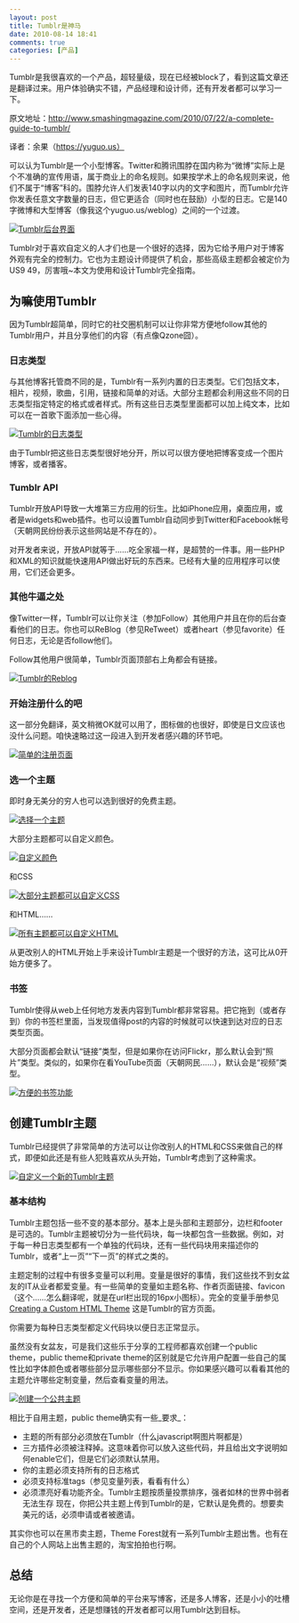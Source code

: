 ```yaml
---
layout: post
title: Tumblr是神马
date: 2010-08-14 18:41
comments: true
categories: [产品]
---
```


Tumblr是我很喜欢的一个产品，超轻量级，现在已经被block了，看到这篇文章还是翻译过来。用户体验确实不错，产品经理和设计师，还有开发者都可以学习一下。

原文地址：http://www.smashingmagazine.com/2010/07/22/a-complete-guide-to-tumblr/

译者：余果（https://yuguo.us）

可以认为Tumblr是一个小型博客。Twitter和腾讯围脖在国内称为“微博”实际上是个不准确的宣传用语，属于商业上的命名规则。如果按学术上的命名规则来说，他们不属于“博客”科的。围脖允许人们发表140字以内的文字和图片，而Tumblr允许你发表任意文字数量的日志，但它更适合（同时也在鼓励）小型的日志。它是140字微博和大型博客（像我这个yuguo.us/weblog）之间的一个过渡。

[![Tumblr后台界面](http://yuguo.us/files/2010/08/photopost.jpg "Tumblr后台界面")](http://yuguo.us/files/2010/08/photopost.jpg)

Tumblr对于喜欢自定义的人才们也是一个很好的选择，因为它给予用户对于博客外观有完全的控制力。它也为主题设计师提供了机会，那些高级主题都会被定价为US$9~$49，厉害哦~本文为使用和设计Tumblr完全指南。

## 为嘛使用Tumblr

因为Tumblr超简单，同时它的社交圈机制可以让你非常方便地follow其他的Tumblr用户，并且分享他们的内容（有点像Qzone囧）。

### 日志类型

与其他博客托管商不同的是，Tumblr有一系列内置的日志类型。它们包括文本，相片，视频，歌曲，引用，链接和简单的对话。大部分主题都会利用这些不同的日志类型指定特定的格式或者样式。所有这些日志类型里面都可以加上纯文本，比如可以在一首歌下面添加一些心得。

[![Tumblr的日志类型](http://yuguo.us/files/2010/08/posttypes.jpg "posttypes")](http://yuguo.us/files/2010/08/posttypes.jpg)

由于Tumblr把这些日志类型很好地分开，所以可以很方便地把博客变成一个图片博客，或者播客。

### Tumblr API

Tumblr开放API导致一大堆第三方应用的衍生。比如iPhone应用，桌面应用，或者是widgets和web插件。也可以设置Tumblr自动同步到Twitter和Facebook帐号（天朝网民纷纷表示这些网站是不存在的）。

对开发者来说，开放API就等于……吃全家福一样，是超赞的一件事。用一些PHP和XML的知识就能快速用API做出好玩的东西来。已经有大量的应用程序可以使用，它们还会更多。

### 其他牛逼之处

像Twitter一样，Tumblr可以让你关注（参加Follow）其他用户并且在你的后台查看他们的日志。你也可以ReBlog（参见ReTweet）或者heart（参见favorite）任何日志，无论是否follow他们。

Follow其他用户很简单，Tumblr页面顶部右上角都会有链接。

[![Tumblr的Reblog](http://yuguo.us/files/2010/08/reblogdashboard.jpg "reblogdashboard")](http://yuguo.us/files/2010/08/reblogdashboard.jpg)

### 开始注册什么的吧

这一部分免翻译，英文稍微OK就可以用了，图标做的也很好，即使是日文应该也没什么问题。咱快速略过这一段进入到开发者感兴趣的环节吧。

[![简单的注册页面](http://yuguo.us/files/2010/08/signup.jpg "signup")](http://yuguo.us/files/2010/08/signup.jpg)

### 选一个主题

即时身无美分的穷人也可以选到很好的免费主题。

[![选择一个主题](http://yuguo.us/files/2010/08/tumblrthemes.jpg "tumblrthemes")](http://yuguo.us/files/2010/08/tumblrthemes.jpg)

大部分主题都可以自定义颜色。

[![自定义颜色](http://yuguo.us/files/2010/08/appearanceoptions.jpg "appearanceoptions")](http://yuguo.us/files/2010/08/appearanceoptions.jpg)

和CSS

[![大部分主题都可以自定义CSS](http://yuguo.us/files/2010/08/customcss.jpg "customcss")](http://yuguo.us/files/2010/08/customcss.jpg)

和HTML……

[![所有主题都可以自定义HTML](http://yuguo.us/files/2010/08/customhtml.jpg "customhtml")](http://yuguo.us/files/2010/08/customhtml.jpg)

从更改别人的HTML开始上手来设计Tumblr主题是一个很好的方法，这可比从0开始方便多了。

### 书签

Tumblr使得从web上任何地方发表内容到Tumblr都非常容易。把它拖到（或者存到）你的书签栏里面，当发现值得post的内容的时候就可以快速到达对应的日志类型页面。

大部分页面都会默认“链接”类型，但是如果你在访问Flickr，那么默认会到“照片”类型。类似的，如果你在看YouTube页面（天朝网民……），默认会是“视频”类型。

[![方便的书签功能](http://yuguo.us/files/2010/08/bookmarklet.jpg "bookmarklet")](http://yuguo.us/files/2010/08/bookmarklet.jpg)

## 创建Tumblr主题

Tumblr已经提供了非常简单的方法可以让你改别人的HTML和CSS来做自己的样式，即便如此还是有些人犯贱喜欢从头开始，Tumblr考虑到了这种需求。

[![自定义一个新的Tumblr主题](http://yuguo.us/files/2010/08/customtheme.jpg "customtheme")](http://yuguo.us/files/2010/08/customtheme.jpg)

### 基本结构

Tumblr主题包括一些不变的基本部分。基本上是头部和主题部分，边栏和footer是可选的。Tumblr主题被切分为一些代码块，每一块都包含一些数据。例如，对于每一种日志类型都有一个单独的代码块，还有一些代码块用来描述你的Tumblr，或者“上一页”“下一页”的样式之类的。

主题定制的过程中有很多变量可以利用。变量是很好的事情，我们这些找不到女盆友的IT从业者都爱变量。有一些简单的变量如主题名称、作者页面链接、favicon（这个……怎么翻译呢，就是在url栏出现的16px小图标）。完全的变量手册参见[Creating a Custom HTML Theme](http://www.tumblr.com/docs/en/custom_themes) 这是Tumblr的官方页面。

你需要为每种日志类型都定义代码块以便日志正常显示。

虽然没有女盆友，可是我们这些乐于分享的工程师都喜欢创建一个public theme，public theme和private theme的区别就是它允许用户配置一些自己的属性比如字体颜色或者哪些部分显示哪些部分不显示。你如果感兴趣可以看看其他的主题允许哪些定制变量，然后查看变量的用法。

[![创建一个公共主题](http://yuguo.us/files/2010/08/submittheme.jpg "submittheme")](http://yuguo.us/files/2010/08/submittheme.jpg)

相比于自用主题，public theme确实有一些_要求_：

*   主题的所有部分必须放在Tumblr（什么javascript啊图片啊都是）
*   三方插件必须被注释掉。这意味着你可以放入这些代码，并且给出文字说明如何enable它们，但是它们必须默认禁用。
*   你的主题必须支持所有的日志格式
*   必须支持标准tags（参见变量列表，看看有什么）
*   必须漂亮好看功能齐全。Tumblr主题按质量投票排序，强者如林的世界中弱者无法生存
现在，你把公共主题上传到Tumblr的是，它默认是免费的。想要卖美元的话，必须申请或者被邀请。

其实你也可以在黑市卖主题，Theme Forest就有一系列Tumblr主题出售。也有在自己的个人网站上出售主题的，淘宝拍拍也行啊。

## 总结

无论你是在寻找一个方便和简单的平台来写博客，还是多人博客，还是小小的吐槽空间，还是开发者，还是想赚钱的开发者都可以用Tumblr达到目标。

